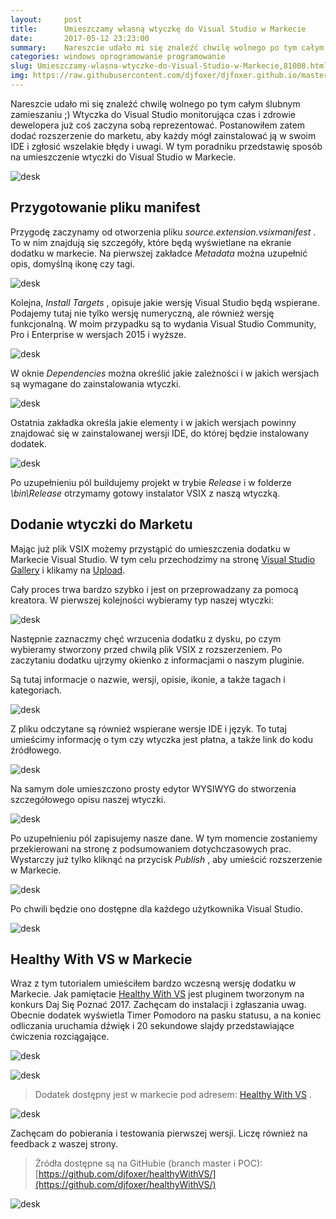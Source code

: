 ```yaml
---
layout:     post
title:      Umieszczamy własną wtyczkę do Visual Studio w Markecie
date:       2017-05-12 23:23:00
summary:    Nareszcie udało mi się znaleźć chwilę wolnego po tym całym ślubnym zamieszaniu ;) Wtyczka do Visual Studio monitorująca czas i zdrowie dewelopera już coś zaczyna sobą reprezentować. Postanowiłem zatem dodać rozszerzenie do marketu, aby każdy mógł  zainstalować ją w swoim IDE i zgłosić wszelakie błędy i uwagi. W tym poradniku przedstawię sposób na umieszczenie wtyczki do Visual Studio w Markecie. <...
categories: windows oprogramowanie programowanie
slug: Umieszczamy-wlasna-wtyczke-do-Visual-Studio-w-Markecie,81008.html
img: https://raw.githubusercontent.com/djfoxer/djfoxer.github.io/master/_img/2017-5-12-_23_/g_-_-x-_-_-_x20170512231128_0.PNG
---
```




Nareszcie udało mi się znaleźć chwilę wolnego po tym całym ślubnym zamieszaniu ;) Wtyczka do Visual Studio monitorująca czas i zdrowie dewelopera już coś zaczyna sobą reprezentować. Postanowiłem zatem dodać rozszerzenie do marketu, aby każdy mógł  zainstalować ją w swoim IDE i zgłosić wszelakie błędy i uwagi. W tym poradniku przedstawię sposób na umieszczenie wtyczki do Visual Studio w Markecie. 



![desk](https://raw.githubusercontent.com/djfoxer/djfoxer.github.io/master/_img/2017-5-12-_23_/g_-_-x-_-_-_x20170512231128_0.PNG)





## Przygotowanie pliku manifest


Przygodę zaczynamy od otworzenia pliku  *source.extension.vsixmanifest* . To w nim znajdują się szczegóły, które będą wyświetlane na ekranie dodatku w markecie. Na pierwszej zakładce  *Metadata*  można uzupełnić opis, domyślną ikonę czy tagi.   



![desk](https://raw.githubusercontent.com/djfoxer/djfoxer.github.io/master/_img/2017-5-12-_23_/g_-_-x-_-_-_x20170512224740_0.png)



Kolejna,  *Install Targets* , opisuje jakie wersję Visual Studio będą wspierane. Podajemy tutaj nie tylko wersję numeryczną, ale również wersję funkcjonalną. W moim przypadku są to wydania Visual Studio Community, Pro i Enterprise w wersjach 2015 i wyższe.



![desk](https://raw.githubusercontent.com/djfoxer/djfoxer.github.io/master/_img/2017-5-12-_23_/g_-_-x-_-_-_x20170512224737_1.png)



W oknie  *Dependencies*  można określić jakie zależności i w jakich wersjach są wymagane do zainstalowania wtyczki.



![desk](https://raw.githubusercontent.com/djfoxer/djfoxer.github.io/master/_img/2017-5-12-_23_/g_-_-x-_-_-_x20170512224740_2.png)



Ostatnia zakładka określa jakie elementy i w jakich wersjach powinny znajdować się w zainstalowanej wersji IDE, do której będzie instalowany dodatek.



![desk](https://raw.githubusercontent.com/djfoxer/djfoxer.github.io/master/_img/2017-5-12-_23_/g_-_-x-_-_-_x20170512224740_3.png)



Po uzupełnieniu pól buildujemy projekt w trybie  *Release*  i w folderze  *\bin\Release*  otrzymamy gotowy instalator VSIX z naszą wtyczką.



## Dodanie wtyczki do Marketu



Mając już plik VSIX możemy przystąpić do umieszczenia dodatku w Markecie Visual Studio. W tym celu przechodzimy na stronę [Visual Studio Gallery](https://visualstudiogallery.msdn.microsoft.com/)  i klikamy na [Upload](https://visualstudiogallery.msdn.microsoft.com/site/upload/view). 

Cały proces trwa bardzo szybko i jest on przeprowadzany za pomocą kreatora. W pierwszej kolejności wybieramy typ naszej wtyczki:



![desk](https://raw.githubusercontent.com/djfoxer/djfoxer.github.io/master/_img/2017-5-12-_23_/g_-_-x-_-_-_x20170512224737_0.png)



Następnie zaznaczmy chęć wrzucenia dodatku z dysku, po czym wybieramy stworzony przed chwilą plik VSIX z rozszerzeniem. Po zaczytaniu dodatku ujrzymy okienko z informacjami o naszym pluginie.

Są tutaj informacje o nazwie, wersji, opisie, ikonie, a także tagach i kategoriach.



![desk](https://raw.githubusercontent.com/djfoxer/djfoxer.github.io/master/_img/2017-5-12-_23_/g_-_-x-_-_-_x20170512224741_2.png)



Z pliku odczytane są również wspierane wersje IDE i język. To tutaj umieścimy informację o tym czy wtyczka jest płatna, a także link do kodu źródłowego.



![desk](https://raw.githubusercontent.com/djfoxer/djfoxer.github.io/master/_img/2017-5-12-_23_/g_-_-x-_-_-_x20170512224741_3.png)



Na samym dole umieszczono prosty edytor WYSIWYG do stworzenia szczegółowego opisu naszej wtyczki.



![desk](https://raw.githubusercontent.com/djfoxer/djfoxer.github.io/master/_img/2017-5-12-_23_/g_-_-x-_-_-_x20170512224741_4.png)



Po uzupełnieniu pól  zapisujemy nasze dane. W tym momencie zostaniemy przekierowani na stronę z podsumowaniem dotychczasowych prac. Wystarczy już tylko kliknąć na przycisk  *Publish* , aby umieścić rozszerzenie w Markecie. 



![desk](https://raw.githubusercontent.com/djfoxer/djfoxer.github.io/master/_img/2017-5-12-_23_/g_-_-x-_-_-_x20170512232058_0.png)



Po chwili będzie ono dostępne dla każdego użytkownika Visual Studio.


![desk](https://raw.githubusercontent.com/djfoxer/djfoxer.github.io/master/_img/2017-5-12-_23_/g_-_-x-_-_-_x20170512232058_1.png)





## Healthy With VS w Markecie


Wraz z tym tutorialem umieściłem bardzo wczesną wersję dodatku w Markecie. Jak pamiętacie [Healthy With VS](http://dp.do/s308)  jest pluginem tworzonym na konkurs Daj Się Poznać 2017.  Zachęcam do instalacji i zgłaszania uwag. Obecnie dodatek wyświetla Timer Pomodoro na pasku statusu, a na koniec odliczania uruchamia dźwięk i 20 sekundowe slajdy przedstawiające ćwiczenia rozciągające. 



![desk](https://raw.githubusercontent.com/djfoxer/djfoxer.github.io/master/_img/2017-5-12-_23_/g_-_-x-_-_-_x20170512231344_0.jpg)




![desk](https://raw.githubusercontent.com/djfoxer/djfoxer.github.io/master/_img/2017-5-12-_23_/g_-_-x-_-_-_x20170512231402_0.png)





> Dodatek dostępny jest w markecie pod adresem: [Healthy With VS](https://marketplace.visualstudio.com/items?itemName=djfoxer.HealthyWithVS)
.



![desk](https://raw.githubusercontent.com/djfoxer/djfoxer.github.io/master/_img/2017-5-12-_23_/g_-_-x-_-_-_x20170512224730_0.PNG)



Zachęcam do pobierania i testowania pierwszej wersji. Liczę również na feedback z waszej strony.




> Źródła dostępne są na GitHubie (branch master i POC):
> [https://github.com/djfoxer/healthyWithVS/](https://github.com/djfoxer/healthyWithVS/)



![desk](https://raw.githubusercontent.com/djfoxer/djfoxer.github.io/master/_img/2017-5-12-_23_/g_-_-x-_-_-_x20170512231640_0.png)


 